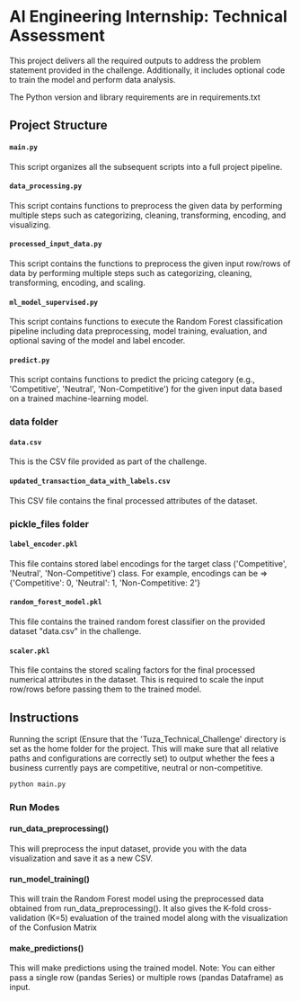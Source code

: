 # AI Engineering Internship: Technical Assessment

This project delivers all the required outputs to address the problem statement provided in the challenge. Additionally, it includes optional code to train the model and perform data analysis.

The Python version and library requirements are in requirements.txt

## Project Structure

#### `main.py`

This script organizes all the subsequent scripts into a full project pipeline.

#### `data_processing.py`

This script contains functions to preprocess the given data by performing multiple steps such as categorizing, cleaning, transforming,
encoding, and visualizing.

#### `processed_input_data.py`

This script contains the functions to preprocess the given input row/rows of data by performing multiple steps such as categorizing, cleaning, transforming,
encoding, and scaling.

#### `ml_model_supervised.py`

This script contains functions to execute the Random Forest classification pipeline including data preprocessing,
model training, evaluation, and optional saving of the model and label encoder.

#### `predict.py`

This script contains functions to predict the pricing category (e.g., 'Competitive', 'Neutral', 'Non-Competitive')
for the given input data based on a trained machine-learning model.

### data folder

#### `data.csv` 

This is the CSV file provided as part of the challenge.

#### `updated_transaction_data_with_labels.csv`

This CSV file contains the final processed attributes of the dataset.

### pickle_files folder

#### `label_encoder.pkl`

This file contains stored label encodings for the target class ('Competitive', 'Neutral', 'Non-Competitive') class.
For example, encodings can be => {'Competitive': 0, 'Neutral': 1, 'Non-Competitive: 2'}

#### `random_forest_model.pkl`

This file contains the trained random forest classifier on the provided dataset "data.csv" in the challenge.

#### `scaler.pkl`

This file contains the stored scaling factors for the final processed numerical attributes in the dataset. This is required to scale the input row/rows before passing them to the trained model.

## Instructions

Running the script (Ensure that the 'Tuza_Technical_Challenge' directory is set as the home folder for the project. This will make sure that all relative paths and configurations are correctly set) to output whether the fees a business currently pays are competitive, neutral or non-competitive.

```bash
python main.py
```

### Run Modes

#### run_data_preprocessing()

This will preprocess the input dataset, provide you with the data visualization and save it as a new CSV.

#### run_model_training()

This will train the Random Forest model using the preprocessed data obtained from run_data_preprocessing().
It also gives the K-fold cross-validation (K=5) evaluation of the trained model along with the visualization of the Confusion Matrix

#### make_predictions()

This will make predictions using the trained model.
Note: You can either pass a single row (pandas Series) or multiple rows (pandas Dataframe) as input.
